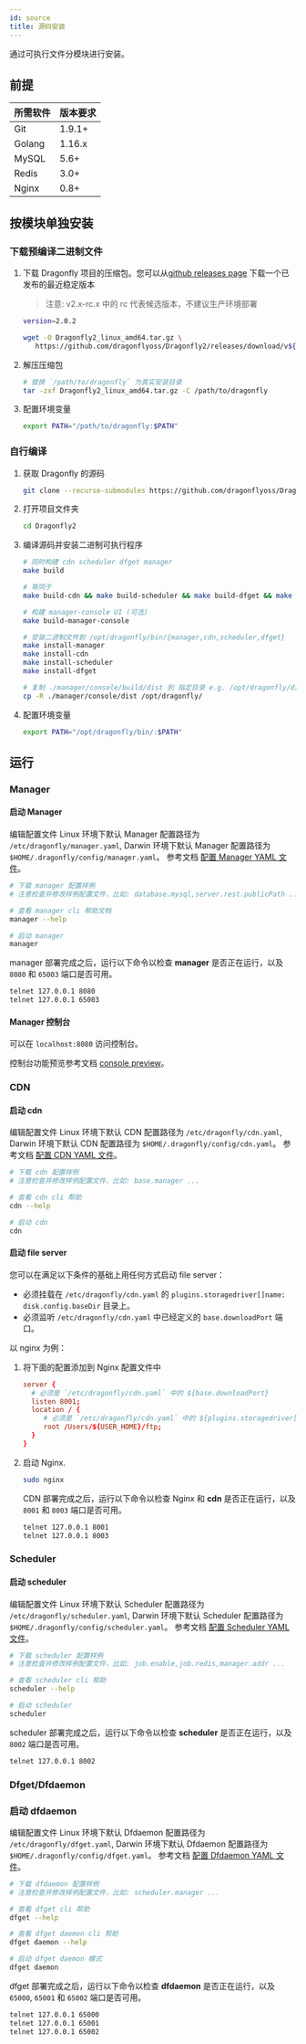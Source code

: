 ```yaml
---
id: source
title: 源码安装
---
```


通过可执行文件分模块进行安装。

## 前提

| 所需软件 | 版本要求 |
| -------- | -------- |
| Git      | 1.9.1+   |
| Golang   | 1.16.x   |
| MySQL    | 5.6+     |
| Redis    | 3.0+     |
| Nginx    | 0.8+     |

## 按模块单独安装

### 下载预编译二进制文件

1. 下载 Dragonfly 项目的压缩包。您可以从[github releases page](https://github.com/dragonflyoss/Dragonfly2/releases) 下载一个已发布的最近稳定版本

   > 注意: v2.x-rc.x 中的 rc 代表候选版本，不建议生产环境部署

   ```bash
   version=2.0.2

   wget -O Dragonfly2_linux_amd64.tar.gz \
      https://github.com/dragonflyoss/Dragonfly2/releases/download/v${version}/Dragonfly2-${version}-linux-amd64.tar.gz
   ```

2. 解压压缩包

   ```bash
   # 替换 `/path/to/dragonfly` 为真实安装目录
   tar -zxf Dragonfly2_linux_amd64.tar.gz -C /path/to/dragonfly
   ```

3. 配置环境变量

   ```bash
   export PATH="/path/to/dragonfly:$PATH"
   ```

### 自行编译

1. 获取 Dragonfly 的源码

   ```bash
   git clone --recurse-submodules https://github.com/dragonflyoss/Dragonfly2.git
   ```

2. 打开项目文件夹

   ```bash
   cd Dragonfly2
   ```

3. 编译源码并安装二进制可执行程序

   ```bash
   # 同时构建 cdn scheduler dfget manager
   make build

   # 等同于
   make build-cdn && make build-scheduler && make build-dfget && make build-manager

   # 构建 manager-console UI (可选)
   make build-manager-console

   # 安装二进制文件到 /opt/dragonfly/bin/{manager,cdn,scheduler,dfget}
   make install-manager
   make install-cdn
   make install-scheduler
   make install-dfget

   # 复制 ./manager/console/build/dist 到 指定目录 e.g. /opt/dragonfly/dist (可选)
   cp -R ./manager/console/dist /opt/dragonfly/
   ```

4. 配置环境变量

   ```bash
   export PATH="/opt/dragonfly/bin/:$PATH"
   ```

## 运行

### Manager

#### 启动 Manager

编辑配置文件 Linux 环境下默认 Manager 配置路径为 `/etc/dragonfly/manager.yaml`, Darwin 环境下默认 Manager 配置路径为 `$HOME/.dragonfly/config/manager.yaml`。
参考文档 [配置 Manager YAML 文件](../../reference/configuration/manager.md)。

```bash
# 下载 manager 配置样例
# 注意检查并修改样例配置文件，比如: database.mysql,server.rest.publicPath ...

# 查看 manager cli 帮助文档
manager --help

# 启动 manager
manager
```

manager 部署完成之后，运行以下命令以检查 **manager** 是否正在运行，以及 `8080` 和 `65003` 端口是否可用。

```bash
telnet 127.0.0.1 8080
telnet 127.0.0.1 65003
```

#### Manager 控制台

可以在 `localhost:8080` 访问控制台。

控制台功能预览参考文档 [console preview](../../reference/manage-console.md)。

### CDN

#### 启动 cdn

编辑配置文件 Linux 环境下默认 CDN 配置路径为 `/etc/dragonfly/cdn.yaml`, Darwin 环境下默认 CDN 配置路径为 `$HOME/.dragonfly/config/cdn.yaml`。
参考文档 [配置 CDN YAML 文件](../../reference/configuration/cdn.md)。

```bash
# 下载 cdn 配置样例
# 注意检查并修改样例配置文件，比如: base.manager ...

# 查看 cdn cli 帮助
cdn --help

# 启动 cdn
cdn
```

#### 启动 file server

您可以在满足以下条件的基础上用任何方式启动 file server：

- 必须挂载在 `/etc/dragonfly/cdn.yaml` 的 `plugins.storagedriver[]name: disk.config.baseDir` 目录上。
- 必须监听 `/etc/dragonfly/cdn.yaml` 中已经定义的 `base.downloadPort` 端口。

以 nginx 为例：

1. 将下面的配置添加到 Nginx 配置文件中

   ```conf
   server {
     # 必须是 `/etc/dragonfly/cdn.yaml` 中的 ${base.downloadPort}
     listen 8001;
     location / {
        # 必须是 `/etc/dragonfly/cdn.yaml` 中的 ${plugins.storagedriver[]name: disk.config.baseDir}
        root /Users/${USER_HOME}/ftp;
     }
   }
   ```

2. 启动 Nginx.

   ```bash
   sudo nginx
   ```

   CDN 部署完成之后，运行以下命令以检查 Nginx 和 **cdn** 是否正在运行，以及 `8001` 和 `8003` 端口是否可用。

   ```bash
   telnet 127.0.0.1 8001
   telnet 127.0.0.1 8003
   ```

### Scheduler

#### 启动 scheduler

编辑配置文件 Linux 环境下默认 Scheduler 配置路径为 `/etc/dragonfly/scheduler.yaml`, Darwin 环境下默认 Scheduler 配置路径为 `$HOME/.dragonfly/config/scheduler.yaml`。
参考文档 [配置 Scheduler YAML 文件](../../reference/configuration/scheduler.md)。

```bash
# 下载 scheduler 配置样例
# 注意检查并修改样例配置文件，比如: job.enable,job.redis,manager.addr ...

# 查看 scheduler cli 帮助
scheduler --help

# 启动 scheduler
scheduler
```

scheduler 部署完成之后，运行以下命令以检查 **scheduler** 是否正在运行，以及 `8002` 端口是否可用。

```bash
telnet 127.0.0.1 8002
```

### Dfget/Dfdaemon

### 启动 dfdaemon

编辑配置文件 Linux 环境下默认 Dfdaemon 配置路径为 `/etc/dragonfly/dfget.yaml`, Darwin 环境下默认 Dfdaemon 配置路径为 `$HOME/.dragonfly/config/dfget.yaml`。
参考文档 [配置 Dfdaemon YAML 文件](../../reference/configuration/dfdaemon.md)。

```bash
# 下载 dfdaemon 配置样例
# 注意检查并修改样例配置文件，比如: scheduler.manager ...

# 查看 dfget cli 帮助
dfget --help

# 查看 dfget daemon cli 帮助
dfget daemon --help

# 启动 dfget daemon 模式
dfget daemon
```

dfget 部署完成之后，运行以下命令以检查 **dfdaemon** 是否正在运行，以及 `65000`, `65001` 和 `65002` 端口是否可用。

```bash
telnet 127.0.0.1 65000
telnet 127.0.0.1 65001
telnet 127.0.0.1 65002
```
